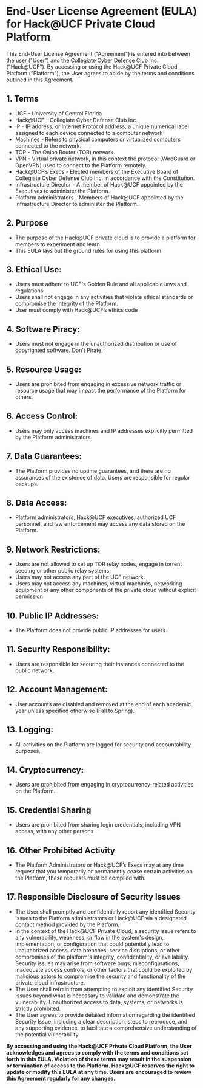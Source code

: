 # End-User License Agreement (EULA) for Hack@UCF Private Cloud Platform

This End-User License Agreement ("Agreement") is entered into between the user ("User") and the Collegiate Cyber Defense Club Inc. ("Hack@UCF"). By accessing or using the Hack@UCF Private Cloud Platform ("Platform"), the User agrees to abide by the terms and conditions outlined in this Agreement.

## 1. Terms
- UCF - University of Central Florida
- Hack@UCF - Collegiate Cyber Defense Club Inc.
- IP - IP address, or Internet Protocol address, a unique numerical label assigned to each device connected to a computer network
- Machines - Refers to physical computers or virtualized computers connected to the network.
- TOR - The Onion Router (TOR) network.
- VPN - Virtual private network, in this context the protocol (WireGuard or OpenVPN) used to connect to the Platform remotely.
- Hack@UCF’s Execs - Elected members of the Executive Board of Collegiate Cyber Defense Club Inc. in accordance with the Constitution.
- Infrastructure Director - A member of Hack@UCF appointed by the Executives to administer the Platform.
- Platform administrators - Members of Hack@UCF appointed by the Infrastructure Director to administer the Platform.

## 2. Purpose
- The purpose of the Hack@UCF private cloud is to provide a platform for members to experiment and learn 
- This EULA lays out the ground rules for using this platform

## 3. Ethical Use:
- Users must adhere to UCF's Golden Rule and all applicable laws and regulations.
- Users shall not engage in any activities that violate ethical standards or compromise the integrity of the Platform.
- User must comply with Hack@UCF’s ethics code

## 4. Software Piracy:
- Users must not engage in the unauthorized distribution or use of copyrighted software. Don't Pirate.

## 5. Resource Usage:
- Users are prohibited from engaging in excessive network traffic or resource usage that may impact the performance of the Platform for others.

## 6. Access Control:
- Users may only access machines and IP addresses explicitly permitted by the Platform administrators.

## 7. Data Guarantees:
- The Platform provides no uptime guarantees, and there are no assurances of the existence of data. Users are responsible for regular backups.

## 8. Data Access:
- Platform administrators, Hack@UCF executives, authorized UCF personnel, and law enforcement may access any data stored on the Platform.

## 9. Network Restrictions:
- Users are not allowed to set up TOR relay nodes, engage in torrent seeding or other public relay systems.
- Users may not access any part of the UCF network.
- Users may not access any machines, virtual machines, networking equipment or any other components of the private cloud without explicit permission

## 10. Public IP Addresses:
- The Platform does not provide public IP addresses for users.

## 11. Security Responsibility:
- Users are responsible for securing their instances connected to the public network.

## 12. Account Management:
- User accounts are disabled and removed at the end of each academic year unless specified otherwise (Fall to Spring).

## 13. Logging:
- All activities on the Platform are logged for security and accountability purposes.

## 14. Cryptocurrency:
- Users are prohibited from engaging in cryptocurrency-related activities on the Platform.

## 15. Credential Sharing
- Users are prohibited from sharing login credentials, including VPN access, with any other persons

## 16. Other Prohibited Activity
- The Platform Administrators or Hack@UCF’s Execs may at any time request that you temporarily or permanently cease certain activities on the Platform, these requests must be complied with. 

## 17. Responsible Disclosure of Security Issues
- The User shall promptly and confidentially report any identified Security Issues to the Platform administrators or Hack@UCF via a designated contact method provided by the Platform.
- In the context of the Hack@UCF Private Cloud, a security issue refers to any vulnerability, weakness, or flaw in the system's design, implementation, or configuration that could potentially lead to unauthorized access, data breaches, service disruptions, or other compromises of the platform's integrity, confidentiality, or availability. Security issues may arise from software bugs, misconfigurations, inadequate access controls, or other factors that could be exploited by malicious actors to compromise the security and functionality of the private cloud infrastructure.
- The User shall refrain from attempting to exploit any identified Security Issues beyond what is necessary to validate and demonstrate the vulnerability. Unauthorized access to data, systems, or networks is strictly prohibited.
- The User agrees to provide detailed information regarding the identified Security Issue, including a clear description, steps to reproduce, and any supporting evidence, to facilitate a comprehensive understanding of the potential vulnerability.

**By accessing and using the Hack@UCF Private Cloud Platform, the User acknowledges and agrees to comply with the terms and conditions set forth in this EULA. Violation of these terms may result in the suspension or termination of access to the Platform. Hack@UCF reserves the right to update or modify this EULA at any time. Users are encouraged to review this Agreement regularly for any changes.**
